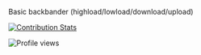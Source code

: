 Basic backbander (highload/lowload/download/upload) 

[![Contribution Stats](https://github-contribution-stats.vercel.app/api/?username=syncended)](https://github.com/syncended/)

![Profile views](https://komarev.com/ghpvc/?username=syncended)
